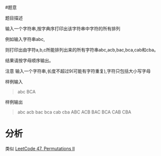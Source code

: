 #题意

题目描述

输入一个字符串,按字典序打印出该字符串中字符的所有排列

例如输入字符串abc,

则打印出由字符a,b,c所能排列出来的所有字符串abc,acb,bac,bca,cab和cba。

结果请按字母顺序输出。

注意 输入一个字符串,长度不超过9(可能有字符重复),字符只包括大小写字母

样例输入

>abc
>BCA

样例输出

>abc acb bac bca cab cba 
>ABC ACB BAC BCA CAB CBA

# 分析

类似 [LeetCode 47. Permutations II](https://leetcode.com/problems/permutations-ii/)